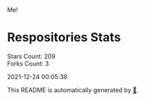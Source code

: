 Me!

# Respositories Stats
Stars Count: 209  
Forks Count: 3

2021-12-24 00:05:38  

This README is automatically generated by [🐰](https://github.com/rnitta/rnitta).
